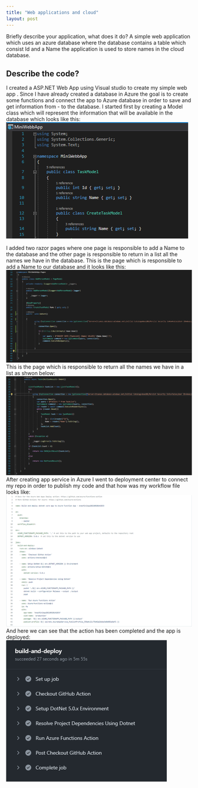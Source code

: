 ```yaml
---
title: "Web applications and cloud"
layout: post
---
```


Briefly describe your application, what does it do?
A simple web application which uses an azure database where the database contains a table which consist  Id and a Name the application is used to store names in the cloud database.

## Describe the code?
I created a ASP.NET Web App using Visual studio to create my simple web app .
Since I have already created a database in Azure the goal is to create some functions  and  connect the app to Azure database in order to save and get information from - to the database.
I started first by creating a Model class which will represent the information that will be available in the database which looks like this:
![Models](https://github.com/ItsAnass/ItsAnass.github.io/blob/main/assets/Images/W/Models%202021-09-24%20103615.png?raw=true)

I added two razor pages where one page is responsible to add a Name to the database and the other page is responsible to return in a list all the names we have in the database.
This is the page which is responsible to add a Name to our database and it looks like this:
![AddName](https://github.com/ItsAnass/ItsAnass.github.io/blob/main/assets/Images/W/OnPost%202021-09-24%20133800.png?raw=true)
This is the page which is responsible to return all the names we have in a list as shwon below:
![AddName](https://github.com/ItsAnass/ItsAnass.github.io/blob/main/assets/Images/W/ReturnFromDb%202021-09-24%20103953.png?raw=true)
After creating app service in Azure I went to deployment center to connect my repo in order to publish my code and that how was my workflow file looks like:
![WorkFlow](https://github.com/ItsAnass/ItsAnass.github.io/blob/main/assets/Images/W/yml%202021-09-24%20132724.png?raw=true)
And here we can see that the action has been completed and the app is deployed:
![ActionWorkFlow](https://github.com/ItsAnass/ItsAnass.github.io/blob/main/assets/Images/W/Build%20and%20deploy%202021-09-24%20133050.png?raw=true)









